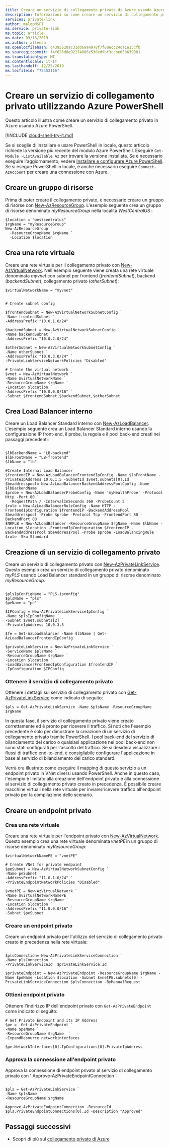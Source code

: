 ```yaml
---
title: Creare un servizio di collegamento privato di Azure usando Azure PowerShell | Microsoft Docs
description: Informazioni su come creare un servizio di collegamento privato di Azure usando Azure PowerShell
services: private-link
author: malopMSFT
ms.service: private-link
ms.topic: article
ms.date: 09/16/2019
ms.author: allensu
ms.openlocfilehash: c4395628ac31dd69a4978f7f68ecc24ca1e15cfb
ms.sourcegitcommit: f4f626d6e92174086c530ed9bf3ccbe058639081
ms.translationtype: MT
ms.contentlocale: it-IT
ms.lasthandoff: 12/25/2019
ms.locfileid: "75453116"
---
```

# <a name="create-a-private-link-service-using-azure-powershell"></a>Creare un servizio di collegamento privato utilizzando Azure PowerShell
Questo articolo illustra come creare un servizio di collegamento privato in Azure usando Azure PowerShell.

[!INCLUDE [cloud-shell-try-it.md](../../includes/cloud-shell-try-it.md)]

Se si sceglie di installare e usare PowerShell in locale, questo articolo richiede la versione più recente del modulo Azure PowerShell. Eseguire `Get-Module -ListAvailable Az` per trovare la versione installata. Se è necessario eseguire l'aggiornamento, vedere [Installare e configurare Azure PowerShell](/powershell/azure/install-Az-ps). Se si esegue PowerShell in locale, è anche necessario eseguire `Connect-AzAccount` per creare una connessione con Azure.

## <a name="create-a-resource-group"></a>Creare un gruppo di risorse

Prima di poter creare il collegamento privato, è necessario creare un gruppo di risorse con [New-AzResourceGroup](/powershell/module/az.resources/new-azresourcegroup). L'esempio seguente crea un gruppo di risorse denominato *myResourceGroup* nella località *WestCentralUS* :

```azurepowershell
$location = "westcentralus"
$rgName = "myResourceGroup"
New-AzResourceGroup `
  -ResourceGroupName $rgName `
  -Location $location
```
## <a name="create-a-virtual-network"></a>Crea una rete virtuale
Creare una rete virtuale per il collegamento privato con [New-AzVirtualNetwork](/powershell/module/az.network/new-azvirtualnetwork). Nell'esempio seguente viene creata una rete virtuale denominata *myvnet* con subnet per frontend (*frontendSubnet*), backend (*backendSubnet*), collegamento privato (*otherSubnet*):

```azurepowershell
$virtualNetworkName = "myvnet"


# Create subnet config

$frontendSubnet = New-AzVirtualNetworkSubnetConfig `
-Name frontendSubnet `
-AddressPrefix "10.0.1.0/24"  

$backendSubnet = New-AzVirtualNetworkSubnetConfig `
-Name backendSubnet `
-AddressPrefix "10.0.2.0/24"  

$otherSubnet = New-AzVirtualNetworkSubnetConfig `
-Name otherSubnet `
-AddressPrefix "10.0.3.0/24" `
-PrivateLinkServiceNetworkPolicies "Disabled" 

# Create the virtual network
$vnet = New-AzVirtualNetwork `
-Name $virtualNetworkName `
-ResourceGroupName $rgName `
-Location $location `
-AddressPrefix "10.0.0.0/16" `
-Subnet $frontendSubnet,$backendSubnet,$otherSubnet 
```
## <a name="create-internal-load-balancer"></a>Crea Load Balancer interno
Creare un Load Balancer Standard interno con [New-AzLoadBalancer](/powershell/module/az.network/new-azloadbalancer). L'esempio seguente crea un Load Balancer Standard interno usando la configurazione IP front-end, il probe, la regola e il pool back-end creati nei passaggi precedenti:

```azurepowershell

$lbBackendName = "LB-backend" 
$lbFrontName = "LB-frontend" 
$lbName = "lb"
 
#Create Internal Load Balancer
$frontendIP = New-AzLoadBalancerFrontendIpConfig -Name $lbFrontName -PrivateIpAddress 10.0.1.5 -SubnetId $vnet.subnets[0].Id 
$beaddresspool= New-AzLoadBalancerBackendAddressPoolConfig -Name $lbBackendName 
$probe = New-AzLoadBalancerProbeConfig -Name 'myHealthProbe' -Protocol Http -Port 80 `
  -RequestPath / -IntervalInSeconds 360 -ProbeCount 5
$rule = New-AzLoadBalancerRuleConfig -Name HTTP -FrontendIpConfiguration $frontendIP -BackendAddressPool  $beaddresspool -Probe $probe -Protocol Tcp -FrontendPort 80 -BackendPort 80
$NRPLB = New-AzLoadBalancer -ResourceGroupName $rgName -Name $lbName -Location $location -FrontendIpConfiguration $frontendIP -BackendAddressPool $beAddressPool -Probe $probe -LoadBalancingRule $rule -Sku Standard 
```
## <a name="create-a-private-link-service"></a>Creazione di un servizio di collegamento privato
Creare un servizio di collegamento privato con [New-AzPrivateLinkService](/powershell/module/az.network/new-azloadbalancer).  Questo esempio crea un servizio di collegamento privato denominato *myPLS* usando Load Balancer standard in un gruppo di risorse denominato *myResourceGroup*. 
```azurepowershell

$plsIpConfigName = "PLS-ipconfig" 
$plsName = "pls"
$peName = "pe" 
  
$IPConfig = New-AzPrivateLinkServiceIpConfig `
-Name $plsIpConfigName `
-Subnet $vnet.subnets[2] `
-PrivateIpAddress 10.0.3.5 

$fe = Get-AzLoadBalancer -Name $lbName | Get-AzLoadBalancerFrontendIpConfig 

$privateLinkService = New-AzPrivateLinkService `
-ServiceName $plsName `
-ResourceGroupName $rgName `
-Location $location `
-LoadBalancerFrontendIpConfiguration $frontendIP `
-IpConfiguration $IPConfig 
```

### <a name="get-private-link-service"></a>Ottenere il servizio di collegamento privato
Ottenere i dettagli sul servizio di collegamento privato con [Get-AzPrivateLinkService](/powershell/module/az.network/get-azprivatelinkservice) come indicato di seguito:

```azurepowershell
$pls = Get-AzPrivateLinkService -Name $plsName -ResourceGroupName $rgName 
```

In questa fase, il servizio di collegamento privato viene creato correttamente ed è pronto per ricevere il traffico. Si noti che l'esempio precedente è solo per dimostrare la creazione di un servizio di collegamento privato tramite PowerShell.  I pool back-end del servizio di bilanciamento del carico o qualsiasi applicazione nei pool back-end non sono stati configurati per l'ascolto del traffico. Se si desidera visualizzare i flussi di traffico end-to-end, è consigliabile configurare l'applicazione in base al servizio di bilanciamento del carico standard. 

Verrà ora illustrato come eseguire il mapping di questo servizio a un endpoint privato in VNet diversi usando PowerShell. Anche in questo caso, l'esempio è limitato alla creazione dell'endpoint privato e alla connessione al servizio di collegamento privato creato in precedenza. È possibile creare macchine virtuali nella rete virtuale per inviare/ricevere traffico all'endpoint privato per la compilazione dello scenario. 

## <a name="create-a-private-endpoint"></a>Creare un endpoint privato
### <a name="create-a-virtual-network"></a>Crea una rete virtuale
Creare una rete virtuale per l'endpoint privato con [New-AzVirtualNetwork](/powershell/module/az.network/new-azvirtualnetwork). Questo esempio crea una rete virtuale denominata *vnetPE* in un gruppo di risorse denominato *myResourceGroup*:
 
```azurepowershell
$virtualNetworkNamePE = "vnetPE"
 
# Create VNet for private endpoint
$peSubnet = New-AzVirtualNetworkSubnetConfig `
-Name peSubnet `
-AddressPrefix "11.0.1.0/24" `
-PrivateEndpointNetworkPolicies "Disabled" 

$vnetPE = New-AzVirtualNetwork `
-Name $virtualNetworkNamePE `
-ResourceGroupName $rgName `
-Location $location `
-AddressPrefix "11.0.0.0/16" `
-Subnet $peSubnet 
```

### <a name="create-a-private-endpoint"></a>Creare un endpoint privato
Creare un endpoint privato per l'utilizzo del servizio di collegamento privato creato in precedenza nella rete virtuale:
 
```azurepowershell
 
$plsConnection= New-AzPrivateLinkServiceConnection `
-Name plsConnection `
-PrivateLinkServiceId  $privateLinkService.Id  

$privateEndpoint = New-AzPrivateEndpoint -ResourceGroupName $rgName -Name $peName -Location $location -Subnet $vnetPE.subnets[0] -PrivateLinkServiceConnection $plsConnection -ByManualRequest 
```
 
### <a name="get-private-endpoint"></a>Ottieni endpoint privato
Ottenere l'indirizzo IP dell'endpoint privato con `Get-AzPrivateEndpoint` come indicato di seguito:

```azurepowershell
# Get Private Endpoint and its IP Address 
$pe =  Get-AzPrivateEndpoint `
-Name $peName `
-ResourceGroupName $rgName  `
-ExpandResource networkinterfaces

$pe.NetworkInterfaces[0].IpConfigurations[0].PrivateIpAddress 

```

### <a name="approve-the-private-endpoint-connection"></a>Approva la connessione all'endpoint privato
Approva la connessione di endpoint privato al servizio di collegamento privato con ' Approve-AzPrivateEndpointConnection '.

```azurepowershell   

$pls = Get-AzPrivateLinkService `
-Name $plsName `
-ResourceGroupName $rgName 

Approve-AzPrivateEndpointConnection -ResourceId $pls.PrivateEndpointConnections[0].Id -Description "Approved" 

``` 

## <a name="next-steps"></a>Passaggi successivi
- Scopri di più sul [collegamento privato di Azure](private-link-overview.md)
 
